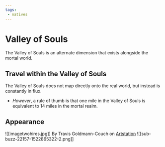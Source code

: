 ```yaml
---
tags:
 - natives
---
```

# Valley of Souls
The Valley of Souls is an alternate dimension that exists alongside the mortal world.

## Travel within the Valley of Souls
The Valley of Souls does not map directly onto the real world, but instead is constantly in flux.
- _However_, a rule of thumb is that one mile in the Valley of Souls is equivalent to 14 miles in the mortal realm.
## Appearance

![[imagetwohires.jpg]] 
By Travis Goldmann-Couch on [Artstation](https://www.artstation.com/contests/feudal-japan/challenges/54/submissions/35629)
![[sub-buzz-22157-1522865322-2.png]]
